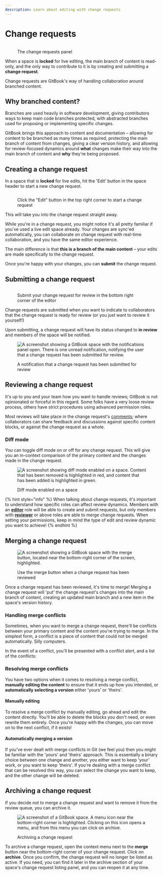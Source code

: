 ```yaml
---
description: Learn about editing with change requests
---
```


# Change requests

<figure><img src="../../.gitbook/assets/Change requests collab.png" alt=""><figcaption><p>The change requests panel</p></figcaption></figure>

When a space is **locked** for live editing, the main branch of content is read-only, and the only way to contribute to it is by creating and submitting a **change request**.

Change requests are GitBook's way of handling collaboration around branched content.

## Why branched content?

Branches are used heavily in software development, giving contributors ways to keep main code branches protected, with abstracted branches used for proposing or implementing specific changes.

GitBook brings this approach to content and documentation – allowing for content to be branched as many times as required, protecting the main branch of content from changes, giving a clear version history, and allowing for review-focused dynamics around **what** changes make their way into the main branch of content and **why** they're being proposed.

## Creating a change request

In a space that is **locked** for live edits, hit the 'Edit' button in the space header to start a new change request.

<figure><img src="../../.gitbook/assets/start a change request.png" alt=""><figcaption><p>Click the "Edit" button in the top right corner to start a change request</p></figcaption></figure>

This will take you into the change request straight away.

While you're in a change request, you might notice it's all pretty familiar if you've used a live edit space already. Your changes are sync'ed automatically, you can collaborate on change request with real-time collaboration, and you have the same editor experience.

The main difference is that **this is a branch of the main content** – your edits are made specifically to the change request.

Once you're happy with your changes, you can **submit** the change request.

## Submitting a change request

<figure><img src="../../.gitbook/assets/submit for review.png" alt=""><figcaption><p>Submit your change request for review in the bottom right corner of the editor</p></figcaption></figure>

Change requests are submitted when you want to indicate to collaborators that the change request is ready for review (or you just want to review it yourself!)

Upon submitting, a change request will have its status changed to **in review** and members of the space will be notified.

<figure><img src="../../.gitbook/assets/change-request-notification.png" alt="A screenshot showing a GitBook space with the notifications panel open. There is one unread notification, notifying the user that a change request has been submitted for review."><figcaption><p>A notification that a change request has been submitted for review</p></figcaption></figure>

## Reviewing a change request

It's up to you and your team how you want to handle reviews; GitBook is not opinionated or forceful in this regard. Some folks have a very loose review process, others have strict procedures using advanced permission roles.

Most reviews will take place in the change request's [comments](comments-discussion.md); where collaborators can share feedback and discussions against specific content blocks, or against the change request as a whole.

### Diff mode

You can toggle diff mode on or off for any change request. This will give you an in-context comparison of the primary content and the changes made in the change request.

<figure><img src="../../.gitbook/assets/diff.png" alt="A screenshot showing diff mode enabled on a space. Content that has been removed is highlighted in red, and content that has been added is highlighted in green."><figcaption><p>Diff mode enabled on a space</p></figcaption></figure>

{% hint style="info" %}
When talking about change requests, it's important to understand how specific roles can affect review dynamics. Members with an [**editor**](../../tour/member-management/roles.md#editor) role will be able to create and submit requests, but only members with [**reviewer**](../../tour/member-management/roles.md#reviewer) or above roles are able to merge change requests. When setting your permissions, keep in mind the type of edit and review dynamic you want to achieve!
{% endhint %}

## Merging a change request

<figure><img src="../../.gitbook/assets/merge.png" alt="A screenshot showing a GitBook space with the merge button, located near the bottom-right corner of the screen, highlighted."><figcaption><p>Use the merge button when a change request has been reviewed</p></figcaption></figure>

Once a change request has been reviewed, it's time to merge! Merging a change request will 'put' the change request's changes into the main branch of content, creating an updated main branch and a new item in the space's version history.

### Handling merge conflicts

Sometimes, when you want to merge a change request, there'll be conflicts between your primary content and the content you're trying to merge. In the simplest form, a conflict is a piece of content that could not be merged automatically. Silly computers.

In the event of a conflict, you'll be presented with a conflict alert, and a list of the conflicts:

### Resolving merge conflicts

You have two options when it comes to resolving a merge conflict, **manually** **editing the content** to ensure that it ends up how you intended, or **automatically selecting a version** either 'yours' or 'theirs'.

#### Manually editing

To resolve a merge conflict by manually editing, go ahead and edit the content directly. You'll be able to delete the blocks you don't need, or even rewrite them entirely. Once you're happy with the changes, you can move on to the next conflict, if it exists!

#### Automatically merging a version

If you've ever dealt with merge conflicts in Git (we feel you) then you might be familiar with the 'yours' and 'theirs' approach. This is essentially a binary choice between one change and another, you either want to keep 'your' work, or you want to keep 'theirs'. If you're dealing with a merge conflict that can be resolved this way, you can select the change you want to keep, and the other change will be deleted.

## Archiving a change request

If you decide not to merge a change request and want to remove it from the review queue, you can archive it.

<figure><img src="../../.gitbook/assets/archive.png" alt="A screenshot of a GitBook space. A menu icon near the bottom-right corner is highlighted. Clicking on this icon opens a menu, and from this menu you can click on archive."><figcaption><p>Archiving a change request</p></figcaption></figure>

To archive a change request, open the context menu next to the **merge** button near the bottom-right corner of your change request. Click on **archive**. Once you confirm, the change request will no longer be listed as active. If you need, you can find it later in the archive section of your space's change request listing panel, and you can reopen it at any time.
